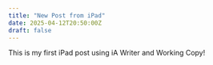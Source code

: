```yaml
---
title: "New Post from iPad"
date: 2025-04-12T20:50:00Z
draft: false
---
```

This is my first iPad post using iA Writer and Working Copy!